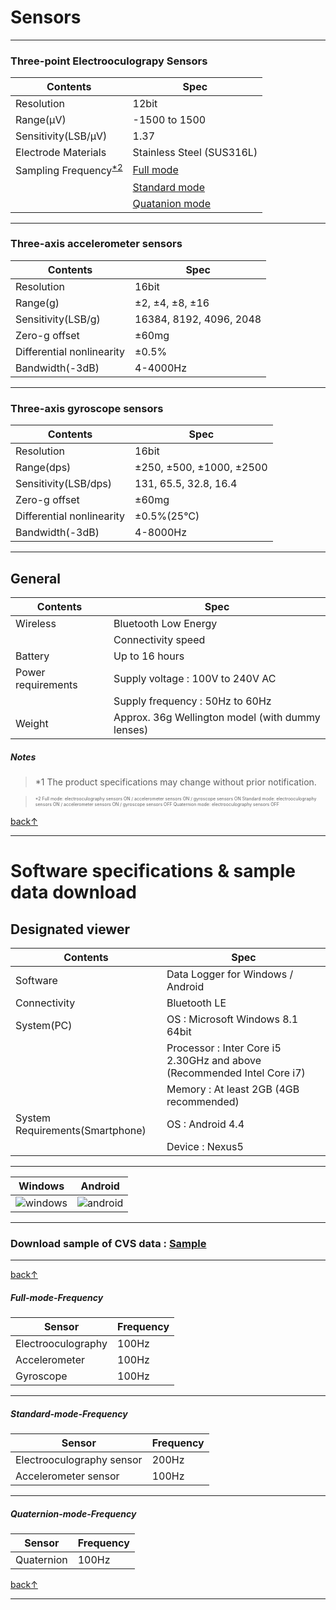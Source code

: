 # Sensors
***
### Three-point Electrooculograpy Sensors
| Contents | Spec |
|----|----|
| Resolution | 12bit |
| Range(μV) | -1500 to 1500 |	
| Sensitivity(LSB/μV) | 1.37 |
| Electrode Materials | Stainless Steel (SUS316L) |
| Sampling Frequency<sup>[*2](#notes)</sup> | [Full mode](#full-mode-frequency) |
| | [Standard mode](#standard-mode-frequency) |
| | [Quatanion mode](#quaternion-mode-frequency) |

***

### Three-axis accelerometer sensors
| Contents | Spec |
|----|----|
| Resolution | 16bit |
| Range(g) | ±2, ±4, ±8, ±16 |
| Sensitivity(LSB/g) | 16384, 8192, 4096, 2048 |
| Zero-g offset | ±60mg |
| Differential nonlinearity | ±0.5% |
| Bandwidth(-3dB) | 4-4000Hz |

***

### Three-axis gyroscope sensors
| Contents | Spec |
|----|----|
| Resolution | 16bit |
| Range(dps) | ±250, ±500, ±1000, ±2500 |
| Sensitivity(LSB/dps) | 131, 65.5, 32.8, 16.4 |
| Zero-g offset | ±60mg |
| Differential nonlinearity | ±0.5%(25℃) |
| Bandwidth(-3dB) | 4-8000Hz |

***

## General
| Contents | Spec |
|----|----|
| Wireless | Bluetooth Low Energy |
| | Connectivity speed | 100Hz or 50Hz |
| Battery | Up to 16 hours |
| Power requirements | Supply voltage : 100V to 240V AC |
| | Supply frequency : 50Hz to 60Hz |
| Weight | Approx. 36g Wellington model (with dummy lenses) |

##### Notes
> *1 The product specifications may change without prior notification.

> <span style="font-size:0.5em">*2 Full mode: electrooculography sensors ON / accelerometer sensors ON / gyroscope sensors ON
Standard mode: electrooculography sensors ON / accelerometer sensors ON / gyroscope sensors OFF
Quaternion mode: electrooculography sensors OFF
</span>

[back↑](#three-point-electrooculograpy-sensors)
***


# Software specifications & sample data download

## Designated viewer
| Contents | Spec |
|----|----|
| Software | Data Logger for Windows / Android |
| Connectivity | Bluetooth LE |
| System(PC) | OS : Microsoft Windows 8.1 64bit |
| | Processor : Inter Core i5 2.30GHz and above (Recommended Intel Core i7) |
| | Memory : At least 2GB (4GB recommended) |
| System Requirements(Smartphone) | OS : Android 4.4 |
| | Device : Nexus5 |

***
| Windows| Android |
|----|----|
| ![windows](https://meme-consumer-static.jins-meme.com/img/academic/specifications/img_viewer_windows.jpg?version=201605181100) | ![android](https://meme-consumer-static.jins-meme.com/img/academic/specifications/img_viewer_android.jpg?version=201605181100) |

***
### Download sample of CVS data : [Sample](https://jins-meme.com/download_common.php?f=acp_csvsample.xlsx)

***
[back↑](#three-point-electrooculograpy-sensors)
##### Full-mode-Frequency
| Sensor | Frequency |
|----|----|
| Electrooculography | 100Hz |
| Accelerometer | 100Hz |
| Gyroscope | 100Hz |
***
##### Standard-mode-Frequency
| Sensor | Frequency |
|----|----|
| Electrooculography sensor | 200Hz |
| Accelerometer sensor | 100Hz |
***
##### Quaternion-mode-Frequency
| Sensor | Frequency |
|----|----|
| Quaternion | 100Hz |

[back↑](#three-point-electrooculograpy-sensors)

***
